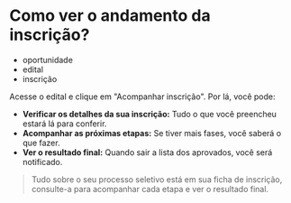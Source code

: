 # Como ver o andamento da inscrição?

- oportunidade
- edital
- inscrição

Acesse o edital e clique em "Acompanhar inscrição". Por lá, você pode:

* **Verificar os detalhes da sua inscrição:** Tudo o que você preencheu estará lá para conferir.
* **Acompanhar as próximas etapas:** Se tiver mais fases, você saberá o que fazer.
* **Ver o resultado final:** Quando sair a lista dos aprovados, você será notificado.

> Tudo sobre o seu processo seletivo está em sua ficha de inscrição, consulte-a para acompanhar cada etapa e ver o resultado final.